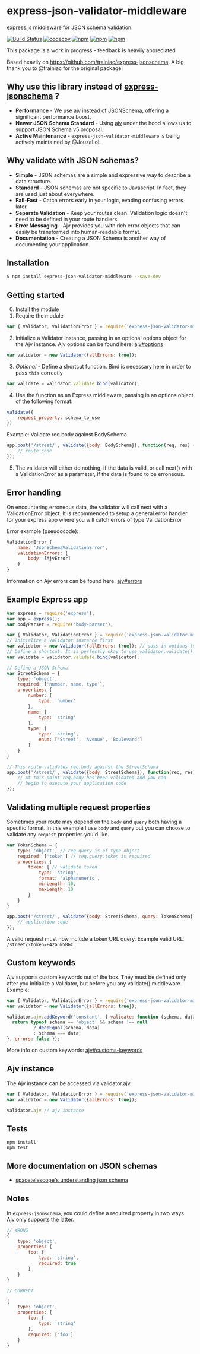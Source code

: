 # express-json-validator-middleware
[express.js](https://github.com/visionmedia/express) middleware for JSON schema validation.

[![Build Status](https://travis-ci.org/JouzaLoL/express-json-validator-middleware.svg?branch=master)](https://travis-ci.org/JouzaLoL/express-json-validator-middleware)
[![codecov](https://codecov.io/gh/JouzaLoL/express-json-validator-middleware/branch/master/graph/badge.svg)](https://codecov.io/gh/JouzaLoL/express-json-validator-middleware)
[![npm](https://img.shields.io/npm/dm/express-json-validator-middleware.svg)](https://www.npmjs.com/package/express-json-validator-middleware)
[![npm](https://img.shields.io/npm/v/express-json-validator-middleware.svg)](https://www.npmjs.com/package/express-json-validator-middleware)
[![npm](https://img.shields.io/npm/l/express-json-validator-middleware.svg)](https://www.npmjs.com/package/express-json-validator-middleware)

This package is a work in progress - feedback is heavily appreciated

Based heavily on https://github.com/trainiac/express-jsonschema. A big thank you to @trainiac for the original package!

## Why use this library instead of [express-jsonschema](https://github.com/trainiac/express-jsonschema) ?

- **Performance** -  We use [ajv](https://github.com/epoberezkin/ajv) instead of [JSONSchema](https://github.com/tdegrunt/jsonschema), offering a significant performance boost.
- **Newer JSON Schema Standard** - Using [ajv](https://github.com/epoberezkin/ajv) under the hood allows us to support JSON Schema v5 proposal.
- **Active Maintenance** - ```express-json-validator-middleware``` is being actively maintained by @JouzaLoL

## Why validate with JSON schemas?

- **Simple** - JSON schemas are a simple and expressive way to describe a data structure.
- **Standard** - JSON schemas are not specific to Javascript. In fact, they are used just about everywhere.
- **Fail-Fast** - Catch errors early in your logic, evading confusing errors later.
- **Separate Validation** - Keep your routes clean. Validation logic doesn't need to be defined in your route handlers.
- **Error Messaging** - Ajv provides you with rich error objects that can easily be transformed into human-readable format.
- **Documentation** - Creating a JSON Schema is another way of documenting your application.

## Installation

```sh
$ npm install express-json-validator-middleware --save-dev
```

## Getting started

0. Install the module
1. Require the module
```js
var { Validator, ValidationError } = require('express-json-validator-middleware');
```

2. Initialize a Validator instance, passing in an optional options object for the Ajv instance. Ajv options can be found here: [ajv#options](https://github.com/epoberezkin/ajv#options)
```js
var validator = new Validator({allErrors: true});
```

3. *Optional* - Define a shortcut function. Bind is necessary here in order to pass ```this``` correctly
```js
var validate = validator.validate.bind(validator);
```

4. Use the function as an Express middleware, passing in an options object of the following format:
```js
validate({
    request_property: schema_to_use
})
```

Example: Validate req.body against BodySchema

```js
app.post('/street/', validate({body: BodySchema}), function(req, res) {
    // route code
});
```

5. The validator will either do nothing, if the data is valid, or call next() with a ValidationError as a parameter, if the data is found to be erroneous.

## Error handling

On encountering erroneous data, the validator will call next with a ValidationError object.
It is recommended to setup a general error handler for your express app where you will catch errors of type ValidationError

Error example (pseudocode):

```js
ValidationError {
    name: 'JsonSchemaValidationError',
    validationErrors: {
        body: [AjvError]
    }
}
```

Information on Ajv errors can be found here: [ajv#errors](https://github.com/epoberezkin/ajv#validation-errors)

## Example Express app

```js
var express = require('express');
var app = express();
var bodyParser = require('body-parser');

var { Validator, ValidationError } = require('express-json-validator-middleware');
// Initialize a Validator instance first
var validator = new Validator({allErrors: true}); // pass in options to the Ajv instance
// Define a shortcut. It is perfectly okay to use validator.validate() as middleware
var validate = validator.validate.bind(validator);

// Define a JSON Schema
var StreetSchema = {
    type: 'object',
    required: ['number, name, type'],
    properties: {
        number: {
            type: 'number'
        },
        name: {
            type: 'string'
        },
        type: {
            type: 'string',
            enum: ['Street', 'Avenue', 'Boulevard']
        }
    }
}

// This route validates req.body against the StreetSchema
app.post('/street/', validate({body: StreetSchema}), function(req, res) {
    // At this point req.body has been validated and you can
    // begin to execute your application code
});
```

## Validating multiple request properties

Sometimes your route may depend on the `body` and `query` both having a specific format.  In this example I use `body` and `query` but you can choose to validate any `request` properties you'd like. 

```js
var TokenSchema = {
    type: 'object', // req.query is of type object
    required: ['token'] // req.query.token is required
    properties: {
        token: { // validate token
            type: 'string',
            format: 'alphanumeric',
            minLength: 10,
            maxLength: 10
        }
    }
}

app.post('/street/', validate({body: StreetSchema, query: TokenSchema}), function(req, res) {
    // application code
});
```

A valid request must now include a token URL query. Example valid URL: ```/street/?token=F42G5N5BGC```

## Custom keywords

Ajv supports custom keywords out of the box. They must be defined only after you initialize a Validator, but before you any validate() middleware. Example:

```js
var { Validator, ValidationError } = require('express-json-validator-middleware');
var validator = new Validator({allErrors: true});

validator.ajv.addKeyword('constant', { validate: function (schema, data) {
  return typeof schema == 'object' && schema !== null
          ? deepEqual(schema, data)
          : schema === data;
}, errors: false });
```

More info on custom keywords: [ajv#customs-keywords](https://github.com/epoberezkin/ajv/blob/master/CUSTOM.md#defining-custom-keywords)

## Ajv instance
The Ajv instance can be accessed via validator.ajv.

```js
var { Validator, ValidationError } = require('express-json-validator-middleware');
var validator = new Validator({allErrors: true});

validator.ajv // ajv instance
```

## Tests

```
npm install
npm test
```


## More documentation on JSON schemas

- [spacetelescope's understanding json schema](http://spacetelescope.github.io/understanding-json-schema/)

## Notes

In ```express-jsonschema```, you could define a required property in two ways. Ajv only supports the latter.

```js
// WRONG
{
    type: 'object',
    properties: {
        foo: {
            type: 'string',
            required: true
        }
    }
}

// CORRECT

{
    type: 'object',
    properties: {
        foo: {
            type: 'string'
        },
        required: ['foo']
    }
}
```
